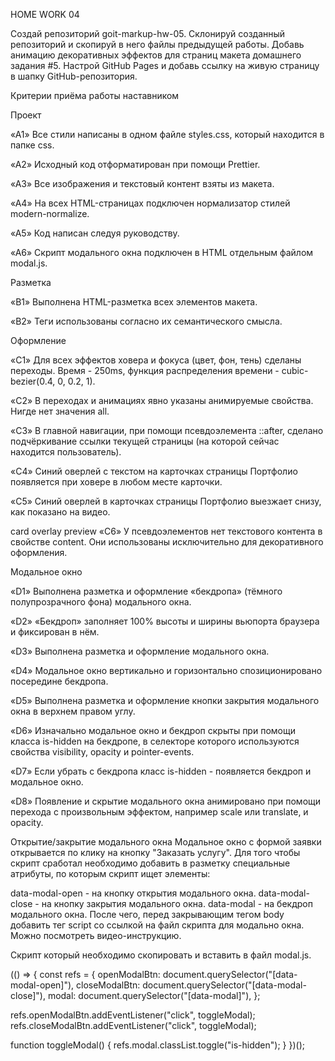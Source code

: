 HOME WORK 04

Создай репозиторий goit-markup-hw-05. Склонируй созданный репозиторий и скопируй в него файлы
предыдущей работы. Добавь анимацию декоративных эффектов для страниц макета домашнего задания #5.
Настрой GitHub Pages и добавь ссылку на живую страницу в шапку GitHub-репозитория.

Критерии приёма работы наставником

Проект

«A1» Все стили написаны в одном файле styles.css, который находится в папке css.

«A2» Исходный код отформатирован при помощи Prettier.

«A3» Все изображения и текстовый контент взяты из макета.

«A4» На всех HTML-страницах подключен нормализатор стилей modern-normalize.

«A5» Код написан следуя руководству.

«A6» Скрипт модального окна подключен в HTML отдельным файлом modal.js.

Разметка

«B1» Выполнена HTML-разметка всех элементов макета.

«B2» Теги использованы согласно их семантического смысла.

Оформление

«C1» Для всех эффектов ховера и фокуса (цвет, фон, тень) сделаны переходы. Время - 250ms, функция
распределения времени - cubic-bezier(0.4, 0, 0.2, 1).

«C2» В переходах и анимациях явно указаны анимируемые свойства. Нигде нет значения all.

«C3» В главной навигации, при помощи псевдоэлемента ::after, сделано подчёркивание ссылки текущей
страницы (на которой сейчас находится пользователь).

«C4» Синий оверлей с текстом на карточках страницы Портфолио появляется при ховере в любом месте
карточки.

«C5» Синий оверлей в карточках страницы Портфолио выезжает снизу, как показано на видео.

card overlay preview «C6» У псевдоэлементов нет текстового контента в свойстве content. Они
использованы исключительно для декоративного оформления.

Модальное окно

«D1» Выполнена разметка и оформление «бекдропа» (тёмного полупрозрачного фона) модального окна.

«D2» «Бекдроп» заполняет 100% высоты и ширины вьюпорта браузера и фиксирован в нём.

«D3» Выполнена разметка и оформление модального окна.

«D4» Модальное окно вертикально и горизонтально спозиционировано посередине бекдропа.

«D5» Выполнена разметка и оформление кнопки закрытия модального окна в верхнем правом углу.

«D6» Изначально модальное окно и бекдроп скрыты при помощи класса is-hidden на бекдропе, в селекторе
которого используются свойства visibility, opacity и pointer-events.

«D7» Если убрать с бекдропа класс is-hidden - появляется бекдроп и модальное окно.

«D8» Появление и скрытие модального окна анимировано при помощи перехода с произвольным эффектом,
например scale или translate, и opacity.

Открытие/закрытие модального окна Модальное окно с формой заявки открывается по клику на кнопку
"Заказать услугу". Для того чтобы скрипт сработал необходимо добавить в разметку специальные
атрибуты, по которым скрипт ищет элементы:

data-modal-open - на кнопку открытия модального окна. data-modal-close - на кнопку закрытия
модального окна. data-modal - на бекдроп модального окна. После чего, перед закрывающим тегом body
добавить тег script со ссылкой на файл скрипта для модально окна. Можно посмотреть видео-инструкцию.

<body>
  <!-- Вся твоя разметка, включая разметку модалки -->

  <!-- Ставим перед закрывающим тегом body -->
  <script src="./js/modal.js"></script>
</body>

Скрипт который необходимо скопировать и вставить в файл modal.js.

(() => { const refs = { openModalBtn: document.querySelector("[data-modal-open]"), closeModalBtn:
document.querySelector("[data-modal-close]"), modal: document.querySelector("[data-modal]"), };

refs.openModalBtn.addEventListener("click", toggleModal);
refs.closeModalBtn.addEventListener("click", toggleModal);

function toggleModal() { refs.modal.classList.toggle("is-hidden"); } })();

